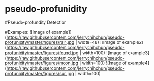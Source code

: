 # pseudo-profunidity
#Pseudo-profundity Detection

#Examples:
![Image of example1](https://raw.githubusercontent.com/jerrychihchun/pseudo-profunidity/master/figures/rain.jpg | width=48)
![Image of example2](https://raw.githubusercontent.com/jerrychihchun/pseudo-profunidity/master/figures/found.jpg | width=100)
![Image of example3](https://raw.githubusercontent.com/jerrychihchun/pseudo-profunidity/master/figures/moon.jpg | width=100)
![Image of example4](https://raw.githubusercontent.com/jerrychihchun/pseudo-profunidity/master/figures/sun.jpg | width=100)
